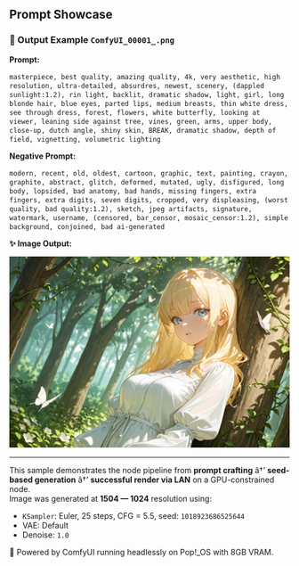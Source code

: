 ## Prompt Showcase

### 📸 Output Example `ComfyUI_00001_.png`

**Prompt:**

```
masterpiece, best quality, amazing quality, 4k, very aesthetic, high resolution, ultra-detailed, absurdres, newest, scenery, (dappled sunlight:1.2), rin light, backlit, dramatic shadow, light, girl, long blonde hair, blue eyes, parted lips, medium breasts, thin white dress, see through dress, forest, flowers, white butterfly, looking at viewer, leaning side against tree, vines, green, arms, upper body, close-up, dutch angle, shiny skin, BREAK, dramatic shadow, depth of field, vignetting, volumetric lighting
```

**Negative Prompt:**

```
modern, recent, old, oldest, cartoon, graphic, text, painting, crayon, graphite, abstract, glitch, deformed, mutated, ugly, disfigured, long body, lopsided, bad anatomy, bad hands, missing fingers, extra fingers, extra digits, seven digits, cropped, very displeasing, (worst quality, bad quality:1.2), sketch, jpeg artifacts, signature, watermark, username, (censored, bar_censor, mosaic_censor:1.2), simple background, conjoined, bad ai-generated
```

**✨ Image Output:**

![ComfyUI_00001_](../image_outputs/ComfyUI_00003_.png)

---

This sample demonstrates the node pipeline from **prompt crafting** â†’ **seed-based generation** â†’ **successful render via LAN** on a GPU-constrained node.  
Image was generated at **1504 — 1024** resolution using:
- `KSampler`: Euler, 25 steps, CFG = 5.5, seed: `1018923686525644`
- VAE: Default
- Denoise: `1.0`

🔧 Powered by ComfyUI running headlessly on Pop!_OS with 8GB VRAM.
